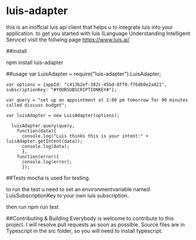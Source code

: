 # luis-adapter

this is an inoffcial luis api client that helps u to integrate luis into your application.
to get you started with luis (Language Understanding Intelligent Service) visit the follwing
page https://www.luis.ai/


##install

npm install luis-adapter

##usage
    var LuisAdapter = require("luis-adapter").LuisAdapter;

    var options = {appId: "c413b2ef-382c-45bd-8ff0-f76d60e2a821", subscriptionKey: "#YOURSUBSCRIPTIONKEY#"};

    var query = "set up an appointment at 2:00 pm tomorrow for 90 minutes called discuss budget";

    var luisAdapter = new LuisAdapter(options);

      luisAdapter.query(query,
        function(data){
          console.log("Luis thinks this is your intent:" + luisAdapter.getIntent(data));
          console.log(data);
          },
        function(error){
          console.log(error);
          });


##Tests
mocha is used for testing.

to run the test u need to set an environmentvariable named LuisSubscriptionKey
to your own luis subscription.

then run npm run test

##Contributing & Building
Everybody is welcome to contribute to this project. I will resolve pull requests as soon as possible.
Source files are in Typescript in the src folder, so you will need to install typescript.

